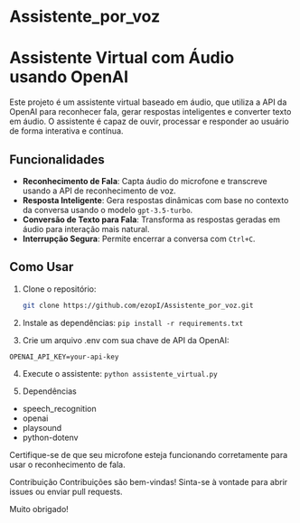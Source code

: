 # Assistente_por_voz

# Assistente Virtual com Áudio usando OpenAI

Este projeto é um assistente virtual baseado em áudio, que utiliza a API da OpenAI para reconhecer fala, gerar respostas inteligentes e converter texto em áudio. O assistente é capaz de ouvir, processar e responder ao usuário de forma interativa e contínua.

## Funcionalidades

- **Reconhecimento de Fala**: Capta áudio do microfone e transcreve usando a API de reconhecimento de voz.
- **Resposta Inteligente**: Gera respostas dinâmicas com base no contexto da conversa usando o modelo `gpt-3.5-turbo`.
- **Conversão de Texto para Fala**: Transforma as respostas geradas em áudio para interação mais natural.
- **Interrupção Segura**: Permite encerrar a conversa com `Ctrl+C`.

## Como Usar

1. Clone o repositório:
   ```bash
   git clone https://github.com/ezopI/Assistente_por_voz.git

2. Instale as dependências:
```pip install -r requirements.txt```

3. Crie um arquivo .env com sua chave de API da OpenAI:

```OPENAI_API_KEY=your-api-key```

4. Execute o assistente:
```python assistente_virtual.py```

5. Dependências
- speech_recognition
- openai
- playsound
- python-dotenv

Certifique-se de que seu microfone esteja funcionando corretamente para usar o reconhecimento de fala.

Contribuição
Contribuições são bem-vindas! Sinta-se à vontade para abrir issues ou enviar pull requests.

Muito obrigado!
